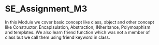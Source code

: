 # SE_Assignment_M3
In this Module we cover basic concept like class, object and other concept like Constructor, Encaplsulation, Abstraction, INheritance, Polymosphism and templates.
We also learn friend function which was not a member of class but we call them using friend keyword in class.
